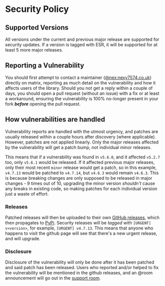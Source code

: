 # Security Policy

## Supported Versions

All versions under the current and previous major release are supported for security updates. If a version is tagged with ESR, it will be supported for at least 5 more major releases.

## Reporting a Vulnerability

You should first attempt to contact a maintainer ([@nex:nexy7574.co.uk](https://matrix.to/#/@nex:nexy7574.co.uk)) directly on matrix, reporting as much detail on the vulnerability and how it affects users
of the library.
Should you not get a reply within a couple of days, you should open a pull request (without an issue) with a fix or at least a workaround, ensuring the vulnerability is 100% no-longer present in your fork
***before*** opening the pull request.

## How vulnerabilities are handled

Vulnerability reports are handled with the utmost urgency, and patches are usually released within a couple hours after discovery (where applicable).
However, patches are not applied linearly. Only the major releases affected by the vulnerability will get a patch bump, not individual minor releases.

This means that if a vulnerability was found in `v5.6.0`, and it affected `v5.2.7` too, only `v5.6.1` would be released. If it affected previous major releases, only their most recent `minor`
release would get a patch, so in this example, `v4.7.13` would be patched to `v4.7.14`, but `v4.6.3` would remain `v4.6.3`.
This is because breaking changes are only supposed to be released in major changes - 9 times out of 10, upgrading the minor version *shouldn't* cause any breaks in existing code, so making
patches for each individual version just a waste of effort.

### Releases

Patched releases will then be uploaded to their own [GitHub releases](//github.com/EEKIM10/niobot/releases), which then propagates to
[PyPi](https://pypi.org/project/nio-bot). Security releases will be *tagged* with `[URGENT] v<version>`, for example, `[URGENT] v4.7.13`. This means that anyone who happens to visit
the github page will see that there's a new urgent release, and will upgrade.

### Disclosure

Disclosure of the vulnerability will only be done after it has been patched and said patch has been released. Users who reported and/or helped to fix the vulnerability will be mentioned in the
github releases, and an @room announcement will go out in the [support room](https://matrix.to/#/#niobot:nexy7574.co.uk).
